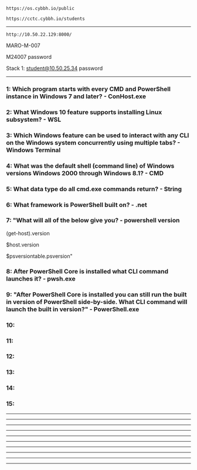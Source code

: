 ```
https://os.cybbh.io/public
```
```
https://cctc.cybbh.io/students
```
___________________________________________________________________________________________________________________
```
http://10.50.22.129:8000/
```
MARO-M-007

M24007 password

Stack 1: student@10.50.25.34 password
___________________________________________________________________________________________________________________
### 1: Which program starts with every CMD and PowerShell instance in Windows 7 and later? - ConHost.exe

### 2: What Windows 10 feature supports installing Linux subsystem? - WSL

### 3: Which Windows feature can be used to interact with any CLI on the Windows system concurrently using multiple tabs? - Windows Terminal

### 4: What was the default shell (command line) of Windows versions Windows 2000 through Windows 8.1? - CMD

### 5: What data type do all cmd.exe commands return? - String

### 6: What framework is PowerShell built on? - .net

### 7: "What will all of the below give you? - powershell version
(get-host).version

$host.version

$psversiontable.psversion"

### 8: After PowerShell Core is installed what CLI command launches it? - pwsh.exe

### 9: "After PowerShell Core is installed you can still run the built in version of PowerShell side-by-side. What CLI command will launch the built in version?" - PowerShell.exe

### 10:

### 11: 

### 12: 

### 13: 

### 14: 

### 15: 


___________________________________________________________________________________________________________________



___________________________________________________________________________________________________________________



___________________________________________________________________________________________________________________



___________________________________________________________________________________________________________________



___________________________________________________________________________________________________________________



___________________________________________________________________________________________________________________



___________________________________________________________________________________________________________________



___________________________________________________________________________________________________________________



___________________________________________________________________________________________________________________



___________________________________________________________________________________________________________________
